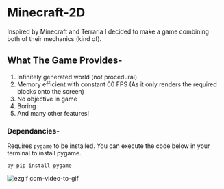 # Minecraft-2D
Inspired by Minecraft and Terraria I decided to make a game combining both of their mechanics (kind of).

## What The Game Provides-
1. Infinitely generated world (not procedural) 
2. Memory efficient with constant 60 FPS (As it only renders the required blocks onto the screen)
3. No objective in game
4. Boring
5. And many other features!

### Dependancies-
Requires `pygame` to be installed. You can execute the code below in your terminal to install pygame.
```
py pip install pygame
```
![ezgif com-video-to-gif](https://github.com/Krishpy-Chips/Discord-2.0/assets/101330162/b2160144-53b8-464c-a850-3684f4ca75cd)

